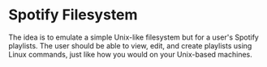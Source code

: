 # Spotify Filesystem
The idea is to emulate a simple Unix-like filesystem but for a user's Spotify playlists. The user should be able to view, edit, and create playlists using Linux commands, just like how you would on your Unix-based machines.